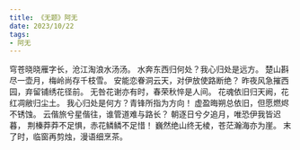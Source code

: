 ```yaml
---
title: 《无题》阿无
date: 2023/10/22
tags:
- 阿无
---
```

穹苍晓晓雁字长，沧江淘浪水汤汤。
水奔东西归何处？我心归处是远方。
楚山斟尽一壶月，梅岭尚存千枝雪。
安能恋眷洞云天，对伊放使路断绝？
昨夜风急摧西园，弃留铺绣花径前。
无咎花谢亦有时，春荣秋悴是人间。
花魂依旧归天阙，花红凋敝归尘土。
我心归处是何方？青锋所指为方向！
虚盈晦朔总依旧，但愿燃烬不锈蚀。
云偕旅兮星偕往，谁管道难与路长？
朝逐日兮夕追月，唯恐伊我皆迟暮，
荆榛莽莽不足惧，赤花鳞鳞不足惜！
巍然绝山终无棱，苍茫瀚海亦为崖。
末了时，临窗再剪烛，漫语细烹茶。
